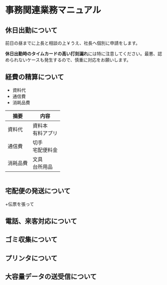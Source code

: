 # 事務関連業務マニュアル
## 休日出勤について
前日の昼までに上長と相談の上￥うえ、社長へ個別に申請をします。　　

**休日出勤時のタイムカードの高い打刻漏れ**には特に注意してください。最悪、認められないケースも発生するので、慎重に対応をお願いします。
## 経費の精算について
- 資料代
- 通信費
- 消耗品費

|摘要 |内容
|--|--
|資料代 |資料本<br>有料アプリ
|通信費 |切手<br>宅配便料金
|消耗品費 |文具<br>台所用品

![]()
## 宅配便の発送について
+伝票を張って
## 電話、来客対応について
## ゴミ収集について
## プリンタについて
## 大容量データの送受信について
